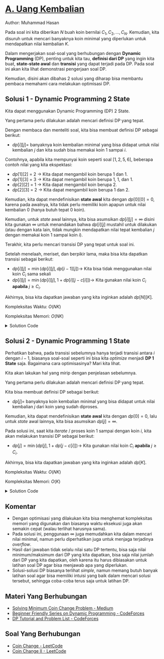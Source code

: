 # [A. Uang Kembalian](https://tlx.toki.id/courses/competitive/chapters/07/problems/A)

Author: Muhammad Hasan

Pada soal ini kita diberikan $N$ buah koin bernilai $C_1, C_2, \dots, C_N$. Kemudian, kita disuruh untuk mencari banyaknya koin minimal yang diperlukan untuk mendapatkan nilai kembalian $K$.

Dalam mengerjakan soal-soal yang berhubungan dengan **Dynamic Programming** (DP), penting untuk kita tau, **definisi dari DP** yang ingin kita buat, **state-state awal** dan **transisi** yang dapat terjadi pada DP. Pada soal ini akan kita lihat demonstrasi pengerjaan soal DP.

Kemudian, disini akan dibahas 2 solusi yang diharap bisa membantu pembaca memahami cara melakukan optimisasi DP.

## Solusi 1 - Dynamic Programming 2 State

Kita dapat menggunakan Dynamic Programming (DP) 2 State. 

Yang pertama perlu dilakukan adalah mencari definisi DP yang tepat. 

Dengan membaca dan menteliti soal, kita bisa membuat definisi DP sebagai berikut:

- $dp[i][j]=$ banyaknya koin kembalian minimal yang bisa didapat untuk nilai kembalian $j$ dan kita sudah bisa memakai koin $1$ sampai $i$.

Contohnya, apabila kita mempunyai koin seperti soal $[1,2,5,6]$, beberapa contoh nilai yang kita ekspektasi:

- $dp[1][2]$ = 2 $\rightarrow$ Kita dapat mengambil koin berupa $1$ dan $1$.
- $dp[1][3]$ = 3 $\rightarrow$ Kita dapat mengambil koin berupa $1$, $1$, dan $1$.
- $dp[2][2]$ = 1 $\rightarrow$ Kita dapat mengambil koin berupa $2$.
- $dp[2][3]$ = 2 $\rightarrow$ Kita dapat mengambil koin berupa $1$ dan $2$.

Kemudian, kita dapat mendefinisikan **state awal** kita dengan $dp[0][0]=0$, karena pada awalnya, kita tidak perlu memiliki koin apapun untuk nilai kembalian $0$ (hanya butuh tepat $0$ koin). 

Kemudian, untuk *state* awal lainnya, kita bisa asumsikan $dp[i][j]=\infty$ disini kita gunakan $\infty$ untuk menandakan bahwa $dp[i][j]$ mustahil untuk dilakukan
(atau dengan kata lain, tidak mungkin mendapatkan nilai tepat kembalian $j$ dengan memakai koin $1$ sampai koin $i$).

Terakhir, kita perlu mencari transisi DP yang tepat untuk soal ini.

Setelah menelaah, meriset, dan berpikir lama, maka bisa kita dapatkan transisi sebagai berikut:

- $dp[i][j] = \min(dp[i][j], dp[i-1][j]) \rightarrow$ Kita bisa tidak menggunakan nilai koin $C_i$ sama sekali
- $dp[i][j] = \min(dp[i][j], 1 + dp[i][j - c[i]]) \rightarrow$ Kita gunakan nilai koin $C_i$ **apabila** $j \geq C_i$.

Akhirnya, bisa kita dapatkan jawaban yang kita inginkan adalah $dp[N][K]$.

Kompleksitas Waktu: $O(NK)$

Kompleksitas Memori: $O(NK)$

<details>
  <summary>Solution Code</summary>

```c++
#include <bits/stdc++.h>

using namespace std;

const int INF = 1e9;
const int K = 5e4 + 5;

int main() {
  ios_base::sync_with_stdio(0);
  cin.tie(0);
  cout.tie(0);

  int n;
  cin >> n;
  vector<vector<int>> dp(n + 1, vector<int>(K, INF));
  dp[0][0] = 0;
  for (int i = 1; i <= n; i++) {
    int x;
    cin >> x;
    for (int j = 0; j < K; j++) {
      dp[i][j] = min(dp[i][j], dp[i - 1][j]);
      if (j >= x) {
        dp[i][j] = min(dp[i][j], 1 + dp[i][j - x]);
      }
    }
  }
  int k;
  cin >> k;
  cout << dp[n][k] << '\n';

  return 0;
}
```
</details>

## Solusi 2 - Dynamic Programming 1 State

Perhatikan bahwa, pada transisi sebelumnya hanya terjadi transisi antara $i$ dengan $i - 1$, biasanya soal-soal seperti ini bisa kita *optimize* menjadi **DP 1 State** saja. Bagaimana cara optimisasinya? Mari kita lihat.

Kita akan lakukan hal yang mirip dengan penjelasan sebelumnya. 

Yang pertama perlu dilakukan adalah mencari definisi DP yang tepat. 

Kita bisa membuat definisi DP sebagai berikut:

- $dp[j]=$ banyaknya koin kembalian minimal yang bisa didapat untuk nilai kembalian $j$ dari koin yang sudah diproses.

Kemudian, kita dapat mendefinisikan **state awal** kita dengan $dp[0]=0$, lalu untuk *state* awal lainnya, kita bisa asumsikan $dp[j]=\infty$.

Pada solusi ini, saat kita *iterate* / proses koin $1$ sampai dengan koin $i$, kita akan melakukan transisi DP sebagai berikut:

- $dp[j] = \min(dp[j], 1 + dp[j - c[i]]) \rightarrow$ Kita gunakan nilai koin $C_i$ **apabila** $j \geq C_i$.

Akhirnya, bisa kita dapatkan jawaban yang kita inginkan adalah $dp[K]$.

Kompleksitas Waktu: $O(NK)$

Kompleksitas Memori: $O(K)$

<details>
  <summary>Solution Code</summary>

```c++
#include <bits/stdc++.h>

using namespace std;

const int INF = 1e9;
const int K = 5e4 + 5;

int main() {
  ios_base::sync_with_stdio(0);
  cin.tie(0);
  cout.tie(0);

  int n;
  cin >> n;
  vector<int> dp(K, INF);
  dp[0] = 0;
  for (int i = 1; i <= n; i++) {
    int x;
    cin >> x;
    for (int j = x; j < K; j++) {
      dp[j] = min(dp[j], 1 + dp[j - x]);
    }
  }
  int k;
  cin >> k;
  cout << dp[k] << '\n';

  return 0;
}
```
</details>

## Komentar
- Dengan optimisasi yang dilakukan kita bisa menghemat kompleksitas memori yang digunakan dan biasanya waktu eksekusi juga akan semakin cepat (walau terlihat harusnya sama).
- Pada solusi ini, penggunaan $\infty$ juga memudahkan kita dalam mencari nilai minimal, namun perlu diperhatikan juga untuk menjaga terjadinya *overflow*.
- Hasil dari jawaban tidak selalu nilai satu DP tertentu, bisa saja nilai minimum/maksimum dari DP yang kita dapatkan, bisa saja nilai jumlah dari DP yang kita dapatkan, oleh karena itu harus dibiasakan untuk latihan soal DP agar bisa menjawab apa yang diperlukan.
- Solusi-solusi DP biasanya terlihat *simple*, namun memang butuh banyak latihan soal agar bisa memiliki intuisi yang baik dalam mencari solusi tersebut, sehingga coba-coba terus saja untuk latihan DP.

## Materi Yang Berhubungan
- [Solving Minimum Coin Change Problem - Medium](https://trykv.medium.com/how-to-solve-minimum-coin-change-f96a758ccade)
- [Beginner Friendly Series on Dynamic Programming - CodeForces](https://codeforces.com/blog/entry/80064)
- [DP Tutorial and Problem List - CodeForces  ](https://codeforces.com/blog/entry/67679)


## Soal Yang Berhubungan
- [Coin Change - LeetCode](https://leetcode.com/problems/coin-change/)
- [Coin Change II - LeetCode](https://leetcode.com/problems/coin-change-ii/)